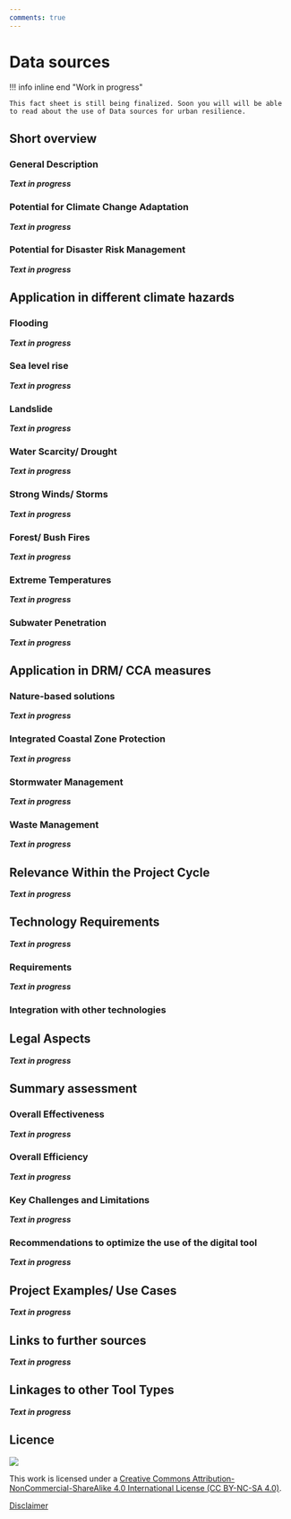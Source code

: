 ```yaml
---
comments: true
---
```


# Data sources

!!! info inline end "Work in progress"

    This fact sheet is still being finalized. Soon you will will be able to read about the use of Data sources for urban resilience.

## Short overview

### General Description

**_Text in progress_**

### Potential for Climate Change Adaptation

**_Text in progress_**

### Potential for Disaster Risk Management

**_Text in progress_**

## Application in different climate hazards

### Flooding

**_Text in progress_**

### Sea level rise

**_Text in progress_**

### Landslide

**_Text in progress_**

### Water Scarcity/ Drought

**_Text in progress_**

### Strong Winds/ Storms

**_Text in progress_**

### Forest/ Bush Fires

**_Text in progress_**

### Extreme Temperatures

**_Text in progress_**

### Subwater Penetration

**_Text in progress_**

## Application in DRM/ CCA measures

### Nature-based solutions

**_Text in progress_**

### Integrated Coastal Zone Protection

**_Text in progress_**

### Stormwater Management

**_Text in progress_**

### Waste Management

**_Text in progress_**

## Relevance Within the Project Cycle

**_Text in progress_**

## Technology Requirements

**_Text in progress_**

### Requirements

**_Text in progress_**

### Integration with other technologies
## Legal Aspects

**_Text in progress_**

## Summary assessment

### Overall Effectiveness

**_Text in progress_**

### Overall Efficiency

**_Text in progress_**

### Key Challenges and Limitations

**_Text in progress_**

### Recommendations to optimize the use of the digital tool

**_Text in progress_**

## Project Examples/ Use Cases

***Text in progress***

## Links to further sources

***Text in progress***

## Linkages to other Tool Types

**_Text in progress_**

## Licence

![](https://i.creativecommons.org/l/by-nc-sa/4.0/88x31.png)

This work is licensed under a [Creative Commons Attribution-NonCommercial-ShareAlike 4.0 International License (CC BY-NC-SA 4.0)](https://creativecommons.org/licenses/by-nc-sa/4.0/).

[Disclaimer](../../disclaimer.md)